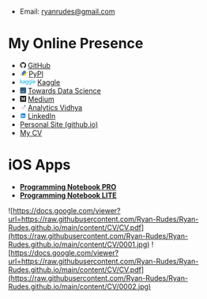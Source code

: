 
* Email: ryanrudes@gmail.com

# My Online Presence

* <img src="https://raw.githubusercontent.com/Ryan-Rudes/Ryan-Rudes.github.io/main/content/icons/github.png" alt="drawing" height="12"/> [GitHub](https://github.com/Ryan-Rudes)
* <img src="https://raw.githubusercontent.com/Ryan-Rudes/Ryan-Rudes.github.io/main/content/icons/pypi.png" alt="drawing" height="12"/> [PyPI](https://pypi.org/user/ryanrudes/)
* <img src="https://raw.githubusercontent.com/Ryan-Rudes/Ryan-Rudes.github.io/main/content/icons/kaggle.png" alt="drawing" height="12"/> [Kaggle](https://www.kaggle.com/ryanrudes)
* <img src="https://raw.githubusercontent.com/Ryan-Rudes/Ryan-Rudes.github.io/main/content/icons/towards-data-science.png" alt="drawing" height="12"/> [Towards Data Science](https://towardsdatascience.com/search?q=ryanrudes)
* <img src="https://raw.githubusercontent.com/Ryan-Rudes/Ryan-Rudes.github.io/main/content/icons/medium.png" alt="drawing" height="12"/>  [Medium](https://ryanrudes.medium.com/)
* <img src="https://raw.githubusercontent.com/Ryan-Rudes/Ryan-Rudes.github.io/main/content/icons/analytics-vidhya.png" alt="drawing" height="12"/> [Analytics Vidhya](https://medium.com/analytics-vidhya/search?q=ryan%20rudes)
* <img src="https://raw.githubusercontent.com/Ryan-Rudes/Ryan-Rudes.github.io/main/content/icons/linkedin.png" alt="drawing" height="12"/> [LinkedIn](https://www.linkedin.com/in/ryan-rudes-98a650209/)
* [Personal Site (github.io)](Ryan-Rudes.github.io)
* [My CV](https://drive.google.com/file/d/1OW_te8njekDXMSS0lOr1WW3_jnr1axRn/view?usp=sharing)

# iOS Apps
* [**Programming Notebook PRO**](https://apps.apple.com/us/app/programming-notebook-pro/id1521883614)
* [**Programming Notebook LITE**](https://apps.apple.com/jm/app/programming-notebook-lite/id1519715994)

![https://docs.google.com/viewer?url=https://raw.githubusercontent.com/Ryan-Rudes/Ryan-Rudes.github.io/main/content/CV/CV.pdf](https://raw.githubusercontent.com/Ryan-Rudes/Ryan-Rudes.github.io/main/content/CV/0001.jpg)
![https://docs.google.com/viewer?url=https://raw.githubusercontent.com/Ryan-Rudes/Ryan-Rudes.github.io/main/content/CV/CV.pdf](https://raw.githubusercontent.com/Ryan-Rudes/Ryan-Rudes.github.io/main/content/CV/0002.jpg)
                                                                                                       
